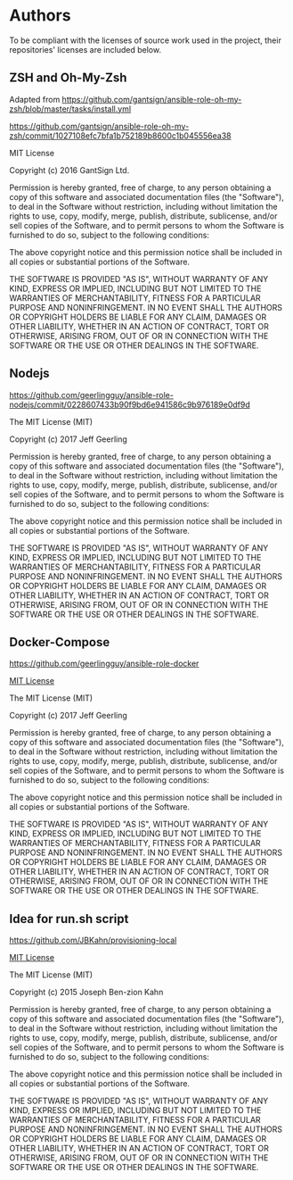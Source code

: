 # Authors

To be compliant with the licenses of source work used in the project, their repositories' licenses are included below.

## ZSH and Oh-My-Zsh

Adapted from <https://github.com/gantsign/ansible-role-oh-my-zsh/blob/master/tasks/install.yml>

<https://github.com/gantsign/ansible-role-oh-my-zsh/commit/1027108efc7bfa1b752189b8600c1b045556ea38>

MIT License

Copyright (c) 2016 GantSign Ltd.

Permission is hereby granted, free of charge, to any person obtaining a copy
of this software and associated documentation files (the "Software"), to deal
in the Software without restriction, including without limitation the rights
to use, copy, modify, merge, publish, distribute, sublicense, and/or sell
copies of the Software, and to permit persons to whom the Software is
furnished to do so, subject to the following conditions:

The above copyright notice and this permission notice shall be included in all
copies or substantial portions of the Software.

THE SOFTWARE IS PROVIDED "AS IS", WITHOUT WARRANTY OF ANY KIND, EXPRESS OR
IMPLIED, INCLUDING BUT NOT LIMITED TO THE WARRANTIES OF MERCHANTABILITY,
FITNESS FOR A PARTICULAR PURPOSE AND NONINFRINGEMENT. IN NO EVENT SHALL THE
AUTHORS OR COPYRIGHT HOLDERS BE LIABLE FOR ANY CLAIM, DAMAGES OR OTHER
LIABILITY, WHETHER IN AN ACTION OF CONTRACT, TORT OR OTHERWISE, ARISING FROM,
OUT OF OR IN CONNECTION WITH THE SOFTWARE OR THE USE OR OTHER DEALINGS IN THE
SOFTWARE.

## Nodejs

<https://github.com/geerlingguy/ansible-role-nodejs/commit/0228607433b90f9bd6e941586c9b976189e0df9d>

The MIT License (MIT)

Copyright (c) 2017 Jeff Geerling

Permission is hereby granted, free of charge, to any person obtaining a copy of
this software and associated documentation files (the "Software"), to deal in
the Software without restriction, including without limitation the rights to
use, copy, modify, merge, publish, distribute, sublicense, and/or sell copies of
the Software, and to permit persons to whom the Software is furnished to do so,
subject to the following conditions:

The above copyright notice and this permission notice shall be included in all
copies or substantial portions of the Software.

THE SOFTWARE IS PROVIDED "AS IS", WITHOUT WARRANTY OF ANY KIND, EXPRESS OR
IMPLIED, INCLUDING BUT NOT LIMITED TO THE WARRANTIES OF MERCHANTABILITY, FITNESS
FOR A PARTICULAR PURPOSE AND NONINFRINGEMENT. IN NO EVENT SHALL THE AUTHORS OR
COPYRIGHT HOLDERS BE LIABLE FOR ANY CLAIM, DAMAGES OR OTHER LIABILITY, WHETHER
IN AN ACTION OF CONTRACT, TORT OR OTHERWISE, ARISING FROM, OUT OF OR IN
CONNECTION WITH THE SOFTWARE OR THE USE OR OTHER DEALINGS IN THE SOFTWARE.

## Docker-Compose

<https://github.com/geerlingguy/ansible-role-docker>

[MIT License](https://github.com/geerlingguy/ansible-role-docker/commit/a07cf0bd2e01f9661d27be18f56194cb01d7f16b)

The MIT License (MIT)

Copyright (c) 2017 Jeff Geerling

Permission is hereby granted, free of charge, to any person obtaining a copy of
this software and associated documentation files (the "Software"), to deal in
the Software without restriction, including without limitation the rights to
use, copy, modify, merge, publish, distribute, sublicense, and/or sell copies of
the Software, and to permit persons to whom the Software is furnished to do so,
subject to the following conditions:

The above copyright notice and this permission notice shall be included in all
copies or substantial portions of the Software.

THE SOFTWARE IS PROVIDED "AS IS", WITHOUT WARRANTY OF ANY KIND, EXPRESS OR
IMPLIED, INCLUDING BUT NOT LIMITED TO THE WARRANTIES OF MERCHANTABILITY, FITNESS
FOR A PARTICULAR PURPOSE AND NONINFRINGEMENT. IN NO EVENT SHALL THE AUTHORS OR
COPYRIGHT HOLDERS BE LIABLE FOR ANY CLAIM, DAMAGES OR OTHER LIABILITY, WHETHER
IN AN ACTION OF CONTRACT, TORT OR OTHERWISE, ARISING FROM, OUT OF OR IN
CONNECTION WITH THE SOFTWARE OR THE USE OR OTHER DEALINGS IN THE SOFTWARE.

## Idea for run.sh script

<https://github.com/JBKahn/provisioning-local>

[MIT License](https://github.com/JBKahn/provisioning-local/commit/e7dd4c898b6b64ad58dbfb4f6b3c212a56b55ae9)

The MIT License (MIT)

Copyright (c) 2015 Joseph Ben-zion Kahn

Permission is hereby granted, free of charge, to any person obtaining a copy
of this software and associated documentation files (the "Software"), to deal
in the Software without restriction, including without limitation the rights
to use, copy, modify, merge, publish, distribute, sublicense, and/or sell
copies of the Software, and to permit persons to whom the Software is
furnished to do so, subject to the following conditions:

The above copyright notice and this permission notice shall be included in all
copies or substantial portions of the Software.

THE SOFTWARE IS PROVIDED "AS IS", WITHOUT WARRANTY OF ANY KIND, EXPRESS OR
IMPLIED, INCLUDING BUT NOT LIMITED TO THE WARRANTIES OF MERCHANTABILITY,
FITNESS FOR A PARTICULAR PURPOSE AND NONINFRINGEMENT. IN NO EVENT SHALL THE
AUTHORS OR COPYRIGHT HOLDERS BE LIABLE FOR ANY CLAIM, DAMAGES OR OTHER
LIABILITY, WHETHER IN AN ACTION OF CONTRACT, TORT OR OTHERWISE, ARISING FROM,
OUT OF OR IN CONNECTION WITH THE SOFTWARE OR THE USE OR OTHER DEALINGS IN THE
SOFTWARE.

